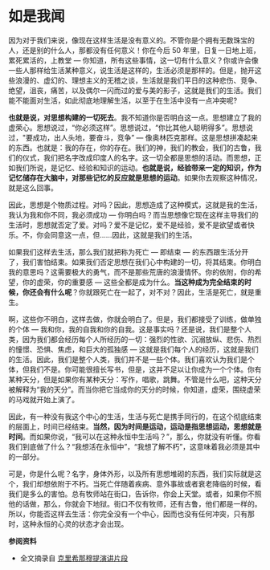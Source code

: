 # 如是我闻


因为对于我们来说，像现在这样生活是没有意义的。不管你是个拥有无数珠宝的人，还是别的什么人，那都没有任何意义！你在今后 50 年里，日复一日地上班，累死累活的，上教堂 — 你知道，所有这些事情，这一切有什么意义？你或许会像一些人那样给生活某种意义，说生活是这样的，生活必须是那样的。但是，抛开这些浪漫的、虚幻的、理想主义的无稽之谈，生活就是我们平日的这种悲伤、竞争、绝望，沮丧，痛苦，以及偶尔一闪而过的爱与美的影子，这就是我们的生活。我们能不能面对生活，如此彻底地理解生活，以至于在生活中没有一点冲突呢?

**也就是说，对思想构建的一切死去**。我不知道你是否明白这一点。思想建立了我的虚荣心。思想说过，“你必须这样”。思想说过，“你比其他人聪明得多”。思想说过，"要成功，出人头地，要奋斗，竞争” — 像奥林匹克那样。这是思想拼凑起来的东西。也就是：我的存在，你的存在。我们的神，我们的教会，我们的古鲁，我们的仪式，我们把名字改成印度人的名字。这一切全都是思想的活动。而思想，正如我们所说，是记忆、经验和知识的运动。**也就是说，经验带来一定的知识，作为记忆储存在大脑中，对那些记忆的反应就是思想的运动**。如果你去观察这种情况，就是这么回事。

因此，思想是个物质过程。对吗？因此，思想造成了这种模式，这就是我的生活，我认为我和你不同，我必须成功 — 你明白吗？而当思想像它现在这样主导我们的生活时，思想就否定了爱。对吗？爱不是记忆，爱不是经验，爱不是欲望或者快乐。不，你会同意这一点，但......因此，这就是我们的生活。

如果我们这样去生活，那么我们就把称为死亡 — 即结束 — 的东西跟生活分开了，我们害怕结束。如果我们否定思想在我们心中构建的一切，将其结束。你明白我的意思吗？这需要极大的勇气，而不是那些荒唐的浪漫情怀。你的依附，你的希望，你的虚荣，你的重要感 — 这些全都是成为什么。**当这种成为完全结束的时候，你还会有什么呢**？你就跟死亡在一起了，对不对？因此，生活是死亡，就是重生。

啊，这些你不明白，这样去做，你就会明白了。但是，我们都接受了训练，做单独的个体 — 我和你，我的自我和你的自我。这是事实吗？还是说，我们是整个人类，因为我们都会经历每个人所经历的一切：强烈的性欲、沉溺放纵、悲伤、热烈的憧憬、恐惧、焦虑，和巨大的孤独感 — 这就是我们每个人的经历，这就是我们的生活。因此，我们是整个人类，我们并不是一些个体。我们喜欢认为我们是个体，但我们不是。你可能很擅长写书，但是，这并不足以让你成为一个个体。你有某种天分，但是如果你有某种天分：写作，唱歌，跳舞。不管是什么吧，这种天分被解释为“我的天分”。而当你把它当成你的天分的时候，你知道，虚荣，围绕虚荣的马戏就开始上演了。

因此，有一种没有我这个中心的生活，生活与死亡是携手同行的，在这个彻底结束的层面上，时间已经结束。**当然，因为时间是运动，运动是指思想运动，思想就是时间**。而如果你说，“我可以在这种永恒中生活吗？”，那么，你就没有听懂。你看我们到底做了什么？“我想活在永恒中”，“我想了解不朽”，这意味着我必须是其中的一部分。

可是，你是什么呢？名字，身体外形，以及所有思想堆砌的东西，我们实际就是这个，我们却想依附于不朽。当死亡伴随着疾病、意外事故或者衰老降临的时候，看我们是多么的害怕。总有牧师站在街口，告诉你，你会上天堂。或者，如果你不照他的话做，那么，你就会下地狱。街口不仅有牧师，还有古鲁，他们都是一样的。所以，你能否这样去生活：你完全没有一个中心，因而也没有任何冲突，只有那时，这种永恒的心灵的状态才会出现。

**参阅资料**

- 全文摘录自 [克里希那穆提演讲片段](https://www.bilibili.com/video/BV1Qh411T7f4/?spm_id_from=333.788.top_right_bar_window_custom_collection.content.click&vd_source=21db84374de3d6785c04b0329b69e5e5)

